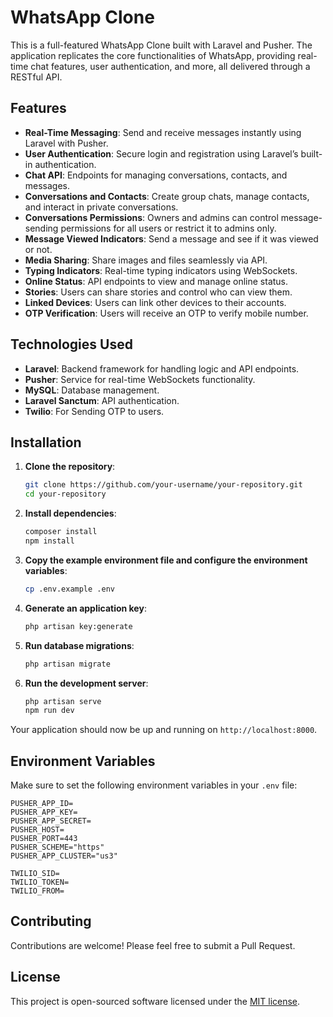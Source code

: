 # WhatsApp Clone

This is a full-featured WhatsApp Clone built with Laravel and Pusher. The application replicates the core functionalities of WhatsApp, providing real-time chat features, user authentication, and more, all delivered through a RESTful API.

## Features

- **Real-Time Messaging**: Send and receive messages instantly using Laravel with Pusher.
- **User Authentication**: Secure login and registration using Laravel’s built-in authentication.
- **Chat API**: Endpoints for managing conversations, contacts, and messages.
- **Conversations and Contacts**: Create group chats, manage contacts, and interact in private conversations.
- **Conversations Permissions**: Owners and admins can control message-sending permissions for all users or restrict it to admins only.
- **Message Viewed Indicators**: Send a message and see if it was viewed or not.
- **Media Sharing**: Share images and files seamlessly via API.
- **Typing Indicators**: Real-time typing indicators using WebSockets.
- **Online Status**: API endpoints to view and manage online status.
- **Stories**: Users can share stories and control who can view them.
- **Linked Devices**: Users can link other devices to their accounts.
- **OTP Verification**: Users will receive an OTP to verify mobile number.

## Technologies Used

- **Laravel**: Backend framework for handling logic and API endpoints.
- **Pusher**: Service for real-time WebSockets functionality.
- **MySQL**: Database management.
- **Laravel Sanctum**: API authentication.
- **Twilio**: For Sending OTP to users.
## Installation

1. **Clone the repository**:
    ```sh
    git clone https://github.com/your-username/your-repository.git
    cd your-repository
    ```

2. **Install dependencies**:
    ```sh
    composer install
    npm install
    ```

3. **Copy the example environment file and configure the environment variables**:
    ```sh
    cp .env.example .env
    ```

4. **Generate an application key**:
    ```sh
    php artisan key:generate
    ```

5. **Run database migrations**:
    ```sh
    php artisan migrate
    ```

6. **Run the development server**:
    ```sh
    php artisan serve
    npm run dev
    ```

Your application should now be up and running on `http://localhost:8000`.

## Environment Variables

Make sure to set the following environment variables in your `.env` file:

```properties
PUSHER_APP_ID=
PUSHER_APP_KEY=
PUSHER_APP_SECRET=
PUSHER_HOST=
PUSHER_PORT=443
PUSHER_SCHEME="https"
PUSHER_APP_CLUSTER="us3"

TWILIO_SID=
TWILIO_TOKEN=
TWILIO_FROM=
```

## Contributing

Contributions are welcome! Please feel free to submit a Pull Request.

## License

This project is open-sourced software licensed under the [MIT license](https://opensource.org/licenses/MIT).
